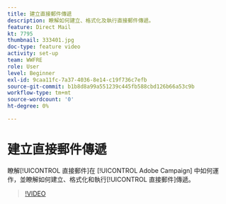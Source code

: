 ```yaml
---
title: 建立直接郵件傳遞
description: 瞭解如何建立、格式化及執行直接郵件傳遞。
feature: Direct Mail
kt: 7795
thumbnail: 333401.jpg
doc-type: feature video
activity: set-up
team: WWFRE
role: User
level: Beginner
exl-id: 9caa11fc-7a37-4036-8e14-c19f736c7efb
source-git-commit: b1b8d8a99a551239c445fb588cbd126b66a53c9b
workflow-type: tm+mt
source-wordcount: '0'
ht-degree: 0%

---
```


# 建立直接郵件傳遞

瞭解[!UICONTROL 直接郵件]在 [!UICONTROL Adobe Campaign] 中如何運作，並瞭解如何建立、格式化和執行[!UICONTROL 直接郵件]傳遞。

>[!VIDEO](https://video.tv.adobe.com/v/333401?quality=12&learn=on)
